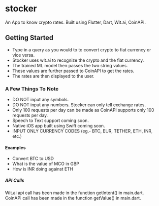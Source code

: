 # stocker

An App to know crypto rates.
Built using Flutter, Dart, Wit.ai, CoinAPI.

## Getting Started

- Type in a query as you would to to convert crypto to fiat currency or vice versa.
- Stocker uses wit.ai to recognize the crypto and the fiat currency.
- The trained ML model then passes the two string values.
- These values are further passed to CoinAPI to get the rates.
- The rates are then displayed to the user.

### A Few Things To Note

- DO NOT input any symbols.
- DO NOT input any numbers. Stocker can only tell exchange rates.
- Only 100 requests per day can be made as CoinAPI supports only 100 requests per day.
- Speech to Text support coming soon.
- Native iOS app built using Swift coming soon.
- INPUT ONLY CURRENCY CODES (eg.- BTC, EUR, TETHER, ETH, INR, etc.)

#### Examples

- Convert BTC to USD
- What is the value of MCO in GBP
- How is INR doing against ETH

##### API Calls

Wit.ai api call has been made in the function getIntent() in main.dart.
    CoinAPI call has been made in the function getValue() in main.dart.
